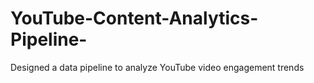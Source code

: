 # YouTube-Content-Analytics-Pipeline-
Designed a data pipeline to analyze YouTube video engagement trends
